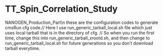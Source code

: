 # TT_Spin_Correlation_Study

NANOGEN_Production_Part\n
  these are the configuration codes to generate cmsRun cfg code.//
  Here I use run_generic_tarball_local.sh file which just uses local tarball that is in the directory of cfg. //
  So when you run the first time, change this into run_generic_tarball_xrootd.sh, and then change to   run_generic_tarball_local.sh for future generations so you don't download tarball everytime. 
  

